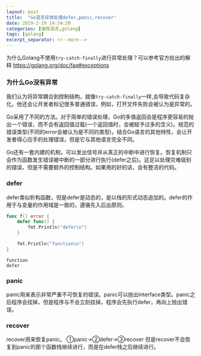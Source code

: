 ```yaml
---
layout: post
title:  "Go语言异常处理defer,panic,recover"
date: 2019-2-19 14:34:20
categories: [编程语言,golang]
tags: [golang]
excerpt_separator: <!--more-->
---
```

为什么Golang不使用`try-catch-finally`进行异常处理？可以参考官方给出的解释
https://golang.org/doc/faq#exceptions
<!--more-->

### 为什么Go没有异常

我们认为将异常耦合到控制结构，就像`try-catch-finally`一样,会导致代码复杂化。他还会让开发者标记很多普通错误，例如，打开文件失败会被认为是异常的。

Go采用了不同的方法。对于简单的错误处理，Go的多值返回会是程序更容易的抛出一个错误，而不会有返回值过载(一个返回值时，会被赋予过多的含义)。规范的错误类型(不同的error会被认为是不同的类型)，结合Go语言的其他特性，会让开发者得心应手的处理错误，但是它与其他语言完全不同。

Go还有一套内建的机制，可以发出信号并从真正的中断中进行恢复。恢复机制只会作为函数发生错误被中断的一部分进行执行(defer之后)。这足以处理灾难级别的错误，但是不需要额外的控制结构。如果用的好的话，会有整洁的代码。

### defer

defer类似析构函数，但是defer是动态的，是以栈的形式动态追加的。defer的作用于与变量的作用域是一致的，遵循先入后出原则。

``` Go
func f() error {
    defer func() {
        fmt.Println("defer\n")
    }

    fmt.Println("function\n")
}
```

``` text
function
defer
```

### panic

panic用来表示非常严重不可恢复的错误。panic可以抛出interface类型。panic之后程序会挂掉，但是程序与不会立刻挂掉，程序会先执行defer，再向上抛出错误。

### recover

recover用来恢复panic。
①panic→②defer→③recover
但是recover不会恢复到panic的那个函数栈继续进行，而是在defer栈之后继续进行。